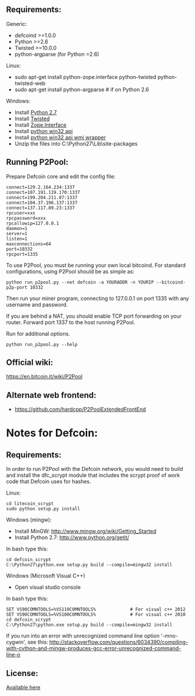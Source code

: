 Requirements:
-------------------------
Generic:
* defcoind >=1.0.0
* Python >=2.6
* Twisted >=10.0.0
* python-argparse (for Python =2.6)

Linux:
* sudo apt-get install python-zope.interface python-twisted python-twisted-web
* sudo apt-get install python-argparse # if on Python 2.6

Windows:
* Install [Python 2.7](http://www.python.org/getit/)
* Install [Twisted](http://twistedmatrix.com/trac/wiki/Downloads)
* Install [Zope.Interface](http://pypi.python.org/pypi/zope.interface/3.8.0)
* Install [python win32 api](http://sourceforge.net/projects/pywin32/files/pywin32/Build%20218/)
* Install [python win32 api wmi wrapper](https://pypi.python.org/pypi/WMI/#downloads)
* Unzip the files into C:\Python27\Lib\site-packages

Running P2Pool:
-------------------------
Prepare Defcoin core and edit the config file:

    connect=129.2.164.234:1337
    connect=107.191.119.170:1337
    connect=199.204.211.87:1337
    connect=104.37.196.137:1337
    connect=137.117.89.23:1337
    rpcuser=xxx
    rpcpassword=xxx
    rpcallowip=127.0.0.1
    daemon=1
    server=1
    listen=1
    maxconnections=64
    port=10332
    rpcport=1335

To use P2Pool, you must be running your own local bitcoind. For standard
configurations, using P2Pool should be as simple as:

    python run_p2pool.py --net defcoin -a YOURADDR -n YOURIP --bitcoind-p2p-port 10332

Then run your miner program, connecting to 127.0.0.1 on port 1335 with any
username and password.

If you are behind a NAT, you should enable TCP port forwarding on your
router. Forward port 1337 to the host running P2Pool.

Run for additional options.

    python run_p2pool.py --help

Official wiki:
-------------------------
https://en.bitcoin.it/wiki/P2Pool

Alternate web frontend:
-------------------------
* https://github.com/hardcpp/P2PoolExtendedFrontEnd

Notes for Defcoin:
=========================
Requirements:
-------------------------
In order to run P2Pool with the Defcoin network, you would need to build and install the
dfc_scrypt module that includes the scrypt proof of work code that Defcoin uses for hashes.

Linux:

    cd litecoin_scrypt
    sudo python setup.py install

Windows (mingw):
* Install MinGW: http://www.mingw.org/wiki/Getting_Started
* Install Python 2.7: http://www.python.org/getit/

In bash type this:

    cd defcoin_scrypt
    C:\Python27\python.exe setup.py build --compile=mingw32 install

Windows (Microsoft Visual C++)
* Open visual studio console

In bash type this:

    SET VS90COMNTOOLS=%VS110COMNTOOLS%	           # For visual c++ 2012
    SET VS90COMNTOOLS=%VS100COMNTOOLS%             # For visual c++ 2010
    cd defcoin_scrypt
    C:\Python27\python.exe setup.py build --compile=mingw32 install
	
If you run into an error with unrecognized command line option '-mno-cygwin', see this:
http://stackoverflow.com/questions/6034390/compiling-with-cython-and-mingw-produces-gcc-error-unrecognized-command-line-o
 
License:
-------------------------

[Available here](COPYING)


